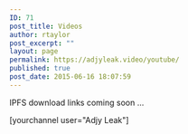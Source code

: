 ```yaml
---
ID: 71
post_title: Videos
author: rtaylor
post_excerpt: ""
layout: page
permalink: https://adjyleak.video/youtube/
published: true
post_date: 2015-06-16 18:07:59
---
```

<p>IPFS download links coming soon ...</p>
[yourchannel user="Adjy Leak"]